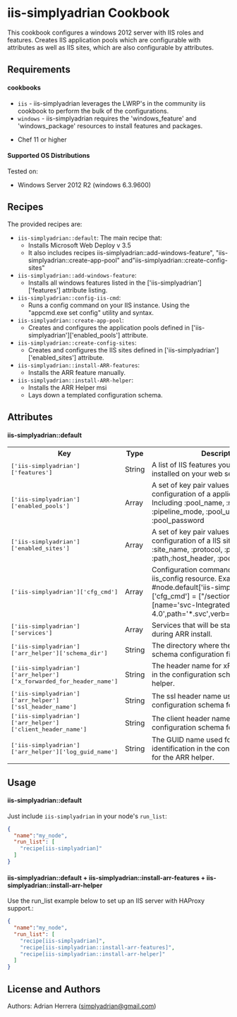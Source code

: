 iis-simplyadrian Cookbook
====================
This cookbook configures a windows 2012 server with IIS roles and features. Creates IIS application pools which are configurable with attributes as well as IIS sites, which are also configurable by attributes.

Requirements
------------

#### cookbooks
- `iis` - iis-simplyadrian leverages the LWRP's in the community iis cookbook to perform the bulk of the configurations.
- `windows` - iis-simplyadrian requires the 'windows_feature' and 'windows_package' resources to install features and packages.

* Chef 11 or higher

#### Supported OS Distributions
Tested on:

* Windows Server 2012 R2 (windows 6.3.9600)

Recipes
----------
The provided recipes are:

* `iis-simplyadrian::default`: The main recipe that:
  * Installs Microsoft Web Deploy v 3.5
  * It also includes recipes iis-simplyadrian::add-windows-feature", "iis-simplyadrian::create-app-pool" and"iis-simplyadrian::create-config-sites"
* `iis-simplyadrian::add-windows-feature`:
  * Installs all windows features listed in the ['iis-simplyadrian']['features'] attribute listing.
* `iis-simplyadrian::config-iis-cmd`:
  * Runs a config command on your IIS instance. Using the "appcmd.exe set config" utility and syntax.
* `iis-simplyadrian::create-app-pool`:
  * Creates and configures the application pools defined in ['iis-simplyadrian']['enabled_pools'] attribute.
* `iis-simplyadrian::create-config-sites`:
  * Creates and configures the IIS sites defined in ['iis-simplyadrian']['enabled_sites'] attribute.
* `iis-simplyadrian::install-ARR-features`:
  * Installs the ARR feature manually.
* `iis-simplyadrian::install-ARR-helper`:
  * Installs the ARR Helper msi
  * Lays down a templated configuration schema.

Attributes
----------

#### iis-simplyadrian::default
<table>
  <tr>
    <th>Key</th>
    <th>Type</th>
    <th>Description</th>
    <th>Default</th>
  </tr>
  <tr>
    <td><tt>['iis-simplyadrian']['features']</tt></td>
    <td>String</td>
    <td>A list of IIS features you want to have installed on your web server.</td>
    <td><tt>[]</tt></td>
  </tr>
  <tr>
    <td><tt>['iis-simplyadrian']['enabled_pools']</tt></td>
    <td>Array</td>
    <td>A set of key pair values that define the configuration of a application pool. Including :pool_name, :runtime_version, :pipeline_mode, :pool_username and :pool_password</td>
    <td><tt>[]</tt></td>
  </tr>
  <tr>
    <td><tt>['iis-simplyadrian']['enabled_sites']</tt></td>
    <td>Array</td>
    <td>A set of key pair values that define the configuration of a IIS site. Including :site_name, :protocol, :port, :path,:host_header, :pool_name</td>
    <td><tt>[]</tt></td>
  </tr>
  </tr>
  <tr>
    <td><tt>['iis-simplyadrian']['cfg_cmd']</tt></td>
    <td>Array</td>
    <td>Configuration commands passed to the iis_config resource. Example #node.default['iis-simplyadrian']['cfg_cmd'] = ["/section:handlers /+[name='svc-Integrated-4.0',path='*.svc',verb='*',type='ISAPI']"]</td>
    <td><tt>[]</tt></td>
  </tr>
  <tr>
    <td><tt>['iis-simplyadrian']['services']</tt></td>
    <td>Array</td>
    <td>Services that will be started and stopped during ARR install.</td>
    <td><tt>[]</tt></td>
  </tr>
  <tr>
    <td><tt>['iis-simplyadrian']['arr_helper']['schema_dir']</tt></td>
    <td>String</td>
    <td>The directory where the ARR helper schema configuration file is placed.</td>
    <td><tt>[]</tt></td>
  </tr>
  <tr>
    <td><tt>['iis-simplyadrian']['arr_helper']['x_forwarded_for_header_name']</tt></td>
    <td>String</td>
    <td>The header name for xForward protocol in the configuration schema for ARR helper.</td>
    <td><tt>simplyadrian-clientip</tt></td>
  </tr>
  <tr>
    <td><tt>['iis-simplyadrian']['arr_helper']['ssl_header_name']</tt></td>
    <td>String</td>
    <td>The ssl header name used in the configuration schema for the ARR helper.</td>
    <td><tt>X-ARR-SSL</tt></td>
  </tr>
  <tr>
    <td><tt>['iis-simplyadrian']['arr_helper']['client_header_name']</tt></td>
    <td>String</td>
    <td>The client header name used in the configuration schema for the ARR helper.</td>
    <td><tt>X-ARR-ClientCert</tt></td>
  </tr>
  <tr>
    <td><tt>['iis-simplyadrian']['arr_helper']['log_guid_name']</tt></td>
    <td>String</td>
    <td>The GUID name used for logging identification in the configuration schema for the ARR helper.</td>
    <td><tt>X-ARR-LOG-ID</tt></td>
  </tr>
</table>

Usage
-----
#### iis-simplyadrian::default

Just include `iis-simplyadrian` in your node's `run_list`:

```json
{
  "name":"my_node",
  "run_list": [
    "recipe[iis-simplyadrian]"
  ]
}
```

#### iis-simplyadrian::default + iis-simplyadrian::install-arr-features + iis-simplyadrian::install-arr-helper

Use the run_list example below to set up an IIS server with HAProxy support.:

```json
{
  "name":"my_node",
  "run_list": [
    "recipe[iis-simplyadrian]",
    "recipe[iis-simplyadrian::install-arr-features]",
    "recipe[iis-simplyadrian::install-arr-helper]"
  ]
}
```

License and Authors
-------------------
Authors: Adrian Herrera (<simplyadrian@gmail.com>)